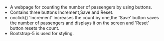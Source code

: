<ul>
  <li>A webpage for counting the number of passengers by using buttons.</li>
  <li>Contains three buttons Increment,Save and Reset.</li>
  <li>onclick() 'increment' increases the count by one,the 'Save' button saves the number of passengers and displays it on the screen and 'Reset' button resets the count. </li>
  <li>Bootstrap-5 is used for styling.
</ul>
